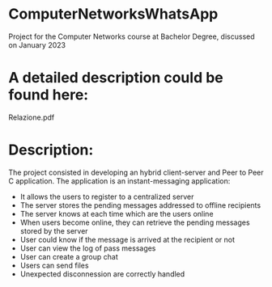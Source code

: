 # ComputerNetworksWhatsApp
Project for the Computer Networks course at Bachelor Degree, discussed on January 2023

# A detailed description could be found here:
Relazione.pdf

# Description:
The project consisted in developing an hybrid client-server and Peer to Peer C application.
The application is an instant-messaging application:
- It allows the users to register to a centralized server
- The server stores the pending messages addressed to offline recipients
- The server knows at each time which are the users online
- When users become online, they can retrieve the pending messages stored by the server
- User could know if the message is arrived at the recipient or not
- User can view the log of pass messages
- User can create a group chat
- Users can send files
- Unexpected disconnession are correctly handled
